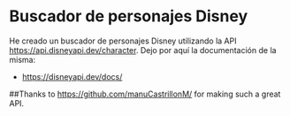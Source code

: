#  Buscador de personajes Disney

He creado un buscador de personajes Disney utilizando la API https://api.disneyapi.dev/character. Dejo por aquí la documentación de la misma:

- https://disneyapi.dev/docs/

##Thanks to https://github.com/manuCastrillonM/ for making such a great API.
